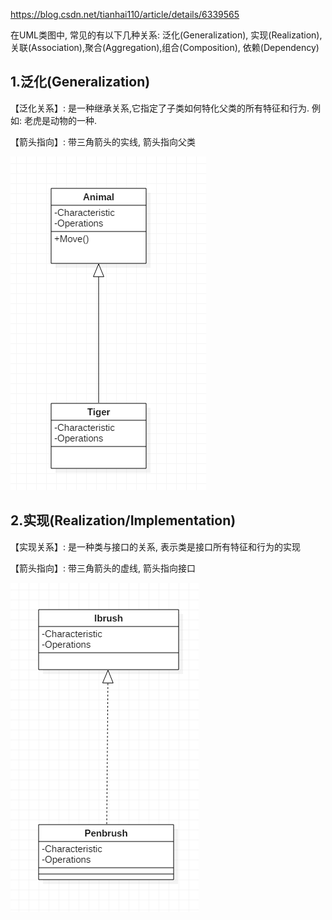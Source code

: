 https://blog.csdn.net/tianhai110/article/details/6339565

在UML类图中, 常见的有以下几种关系: 泛化(Generalization),  实现(Realization),关联(Association),聚合(Aggregation),组合(Composition), 依赖(Dependency)

## 1.泛化(Generalization)

【泛化关系】: 是一种继承关系,它指定了子类如何特化父类的所有特征和行为. 例如: 老虎是动物的一种.

【箭头指向】: 带三角箭头的实线, 箭头指向父类

![Generation](images/1.png)

## 2.实现(Realization/Implementation)

【实现关系】: 是一种类与接口的关系, 表示类是接口所有特征和行为的实现

【箭头指向】: 带三角箭头的虚线, 箭头指向接口

![Realization](images/2.png)

